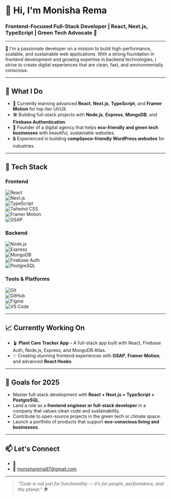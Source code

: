 # 👋 Hi, I'm Monisha Rema 
### Frontend-Focused Full-Stack Developer | React, Next.js, TypeScript | Green Tech Advocate 🌱  

---

🚀 I'm a passionate developer on a mission to build high-performance, scalable, and sustainable web applications. With a strong foundation in frontend development and growing expertise in backend technologies, I strive to create digital experiences that are clean, fast, and environmentally conscious.

---

## 💼 What I Do

- 🧠 Currently learning advanced **React**, **Next.js**, **TypeScript**, and **Framer Motion** for top-tier UI/UX.
- 🛠️ Building full-stack projects with **Node.js**, **Express**, **MongoDB**, and **Firebase Authentication**.
- 🌿 Founder of a digital agency that helps **eco-friendly and green tech businesses** with beautiful, sustainable websites.
- 🔒 Experienced in building **compliance-friendly WordPress websites** for industries.

---

## 🧰 Tech Stack

### Frontend  
![React](https://img.shields.io/badge/-React-61DAFB?logo=react&logoColor=white&style=flat)  
![Next.js](https://img.shields.io/badge/-Next.js-000?logo=next.js&logoColor=white&style=flat)  
![TypeScript](https://img.shields.io/badge/-TypeScript-3178C6?logo=typescript&logoColor=white&style=flat)  
![Tailwind CSS](https://img.shields.io/badge/-TailwindCSS-38B2AC?logo=tailwind-css&logoColor=white&style=flat)  
![Framer Motion](https://img.shields.io/badge/-Framer--Motion-EF0179?logo=framer&logoColor=white&style=flat)  
![GSAP](https://img.shields.io/badge/-GSAP-88CE02?logo=greensock&logoColor=white&style=flat)

### Backend  
![Node.js](https://img.shields.io/badge/-Node.js-339933?logo=node.js&logoColor=white&style=flat)  
![Express](https://img.shields.io/badge/-Express-000000?logo=express&logoColor=white&style=flat)  
![MongoDB](https://img.shields.io/badge/-MongoDB-47A248?logo=mongodb&logoColor=white&style=flat)  
![Firebase Auth](https://img.shields.io/badge/-Firebase-FFCA28?logo=firebase&logoColor=white&style=flat)  
![PostgreSQL](https://img.shields.io/badge/-PostgreSQL-4169E1?logo=postgresql&logoColor=white&style=flat)

### Tools & Platforms  
![Git](https://img.shields.io/badge/-Git-F05032?logo=git&logoColor=white&style=flat)  
![GitHub](https://img.shields.io/badge/-GitHub-181717?logo=github&logoColor=white&style=flat)  
![Figma](https://img.shields.io/badge/-Figma-F24E1E?logo=figma&logoColor=white&style=flat)  
![VS Code](https://img.shields.io/badge/-VSCode-007ACC?logo=visual-studio-code&logoColor=white&style=flat)

---

## 📈 Currently Working On

- 🪴 **Plant Care Tracker App** – A full-stack app built with React, Firebase Auth, Node.js, Express, and MongoDB Atlas.
- ✨ Creating stunning frontend experiences with **GSAP**, **Framer Motion**, and advanced **React Hooks**.

---

## 🎯 Goals for 2025

- Master full-stack development with **React + Next.js + TypeScript + PostgreSQL**.
- Land a role as a **frontend engineer or full-stack developer** in a company that values clean code and sustainability.
- Contribute to open-source projects in the green tech or climate space.
- Launch a portfolio of products that support **eco-conscious living and businesses**.

---

## 📫 Let's Connect

- 🔗  
- 📧 monisharema97@gmail.com

---

> *“Code is not just for functionality — it’s for people, performance, and the planet.”* 🌍
